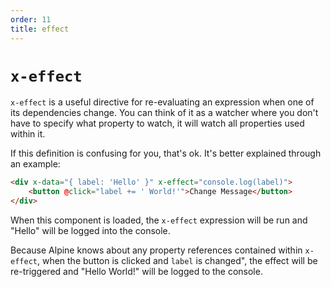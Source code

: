 ```yaml
---
order: 11
title: effect
---
```


# `x-effect`

`x-effect` is a useful directive for re-evaluating an expression when one of its dependencies change. You can think of it as a watcher where you don't have to specify what property to watch, it will watch all properties used within it.

If this definition is confusing for you, that's ok. It's better explained through an example:

```html
<div x-data="{ label: 'Hello' }" x-effect="console.log(label)">
    <button @click="label += ' World!'">Change Message</button>
</div>
```

When this component is loaded, the `x-effect` expression will be run and "Hello" will be logged into the console.

Because Alpine knows about any property references contained within `x-effect`, when the button is clicked and `label` is changed", the effect will be re-triggered and "Hello World!" will be logged to the console.
